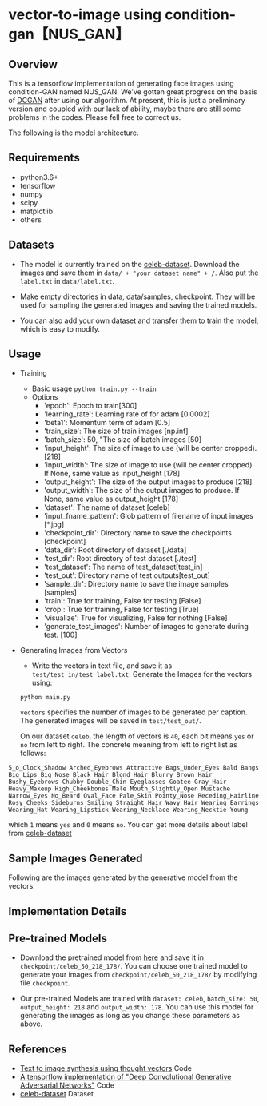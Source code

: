 # vector-to-image using condition-gan【NUS_GAN】
## Overview
This is a tensorflow implementation of generating face images using condition-GAN named NUS_GAN. We've gotten great progress on the basis of [DCGAN](https://github.com/carpedm20/DCGAN-tensorflow) after using our algorithm. At present, this is just a preliminary version and coupled with our lack of ability, maybe there are still some problems in the codes. Please fell free to correct us.

The following is the model architecture. 


## Requirements
- python3.6+
- tensorflow
- numpy 
- scipy
- matplotlib
- others

## Datasets
- The model is currently trained on the [celeb-dataset](http://mmlab.ie.cuhk.edu.hk/projects/CelebA.html). Download the images and save them in ```data/ + "your dataset name" + /```.  Also put the ```label.txt``` in ```data/label.txt```. 

- Make empty directories in data, data/samples, checkpoint. They will be used for sampling the generated images and saving the trained models.

- You can also add your own dataset and transfer them to train the model, which is easy to modify.


## Usage
- Training
  * Basic usage `python train.py --train`
  * Options
    - 'epoch': Epoch to train[300]
    - 'learning_rate': Learning rate of for adam [0.0002]
    - 'beta1': Momentum term of adam [0.5]
    - 'train_size': The size of train images [np.inf]
    - 'batch_size': 50, "The size of batch images [50]
    - 'input_height': The size of image to use (will be center cropped). [218]
    - 'input_width': The size of image to use (will be center cropped). If None, same value as input_height [178]
    - 'output_height': The size of the output images to produce [218]
    - 'output_width': The size of the output images to produce. If None, same value as output_height [178]
    - 'dataset': The name of dataset [celeb]
    - 'input_fname_pattern': Glob pattern of filename of input images [*.jpg]
    - 'checkpoint_dir': Directory name to save the checkpoints [checkpoint]
    - 'data_dir': Root directory of dataset [./data]
    - 'test_dir': Root directory of test dataset [./test]
    - 'test_dataset': The name of test_dataset[test_in]
    - 'test_out': Directory name of test outputs[test_out]
    - 'sample_dir': Directory name to save the image samples [samples]
    - 'train': True for training, False for testing [False]
    - 'crop': True for training, False for testing [True]
    - 'visualize': True for visualizing, False for nothing [False]
    - 'generate_test_images': Number of images to generate during test. [100]
    
- Generating Images from Vectors
  * Write the vectors in text file, and save it as ```test/test_in/test_label.txt```. Generate the Images for the vectors using:
  ```
  python main.py
  ```
   ```vectors``` specifies the number of images to be generated per caption. The generated images will be saved in ```test/test_out/```. 
   
   On our dataset ```celeb```, the length of vectors is ```40```, each bit means ```yes``` or ```no``` from left to right. The concrete meaning from left to right list as follows:
 ```
 5_o_Clock_Shadow Arched_Eyebrows Attractive Bags_Under_Eyes Bald Bangs Big_Lips Big_Nose Black_Hair Blond_Hair Blurry Brown_Hair Bushy_Eyebrows Chubby Double_Chin Eyeglasses Goatee Gray_Hair Heavy_Makeup High_Cheekbones Male Mouth_Slightly_Open Mustache Narrow_Eyes No_Beard Oval_Face Pale_Skin Pointy_Nose Receding_Hairline Rosy_Cheeks Sideburns Smiling Straight_Hair Wavy_Hair Wearing_Earrings Wearing_Hat Wearing_Lipstick Wearing_Necklace Wearing_Necktie Young
 ```
 which ```1``` means ```yes``` and ```0``` means ```no```. You can get more details about label from [celeb-dataset](http://mmlab.ie.cuhk.edu.hk/projects/CelebA.html)

## Sample Images Generated
Following are the images generated by the generative model from the vectors.



## Implementation Details


## Pre-trained Models
- Download the pretrained model from [here]() and save it in ```checkpoint/celeb_50_218_178/```. You can choose one trained model to generate your images from ```checkpoint/celeb_50_218_178/``` by modifying file ```checkpoint```. 

- Our pre-trained Models are trained with ```dataset: celeb```, ```batch_size: 50```, ```output_height: 218``` and ```output_width: 178```. You can use this model for generating the images as long as you change these parameters as above.


## References
- [Text to image synthesis using thought vectors](https://github.com/paarthneekhara/text-to-image) Code
- [A tensorflow implementation of "Deep Convolutional Generative Adversarial Networks"](https://github.com/carpedm20/DCGAN-tensorflow) Code
- [celeb-dataset](http://mmlab.ie.cuhk.edu.hk/projects/CelebA.html) Dataset
